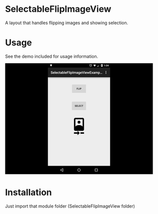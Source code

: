 # SelectableFlipImageView
A layout that handles flipping images and showing selection.

# Usage
See the demo included for usage information.

![Demo](/demo_anim.gif?raw=true "Demo")

# Installation
Just import that module folder (SelectableFlipImageView folder)
